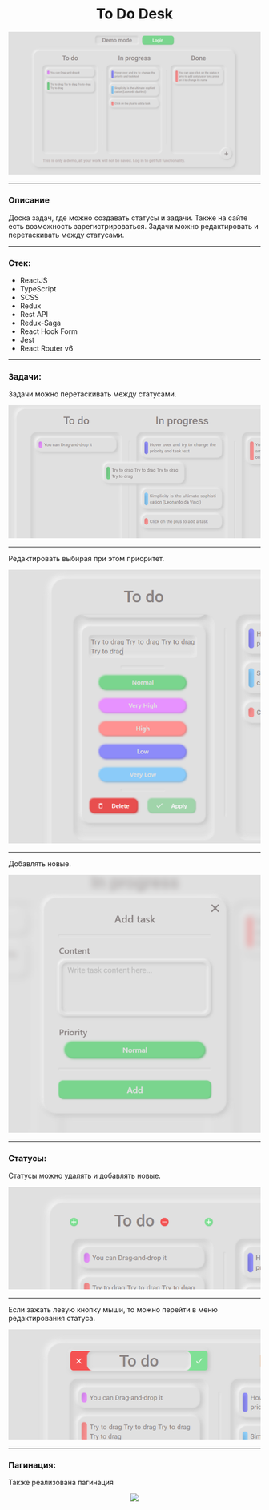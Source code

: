 # <center>To Do Desk</center>

<p align="center"> <img  src="src/assets/img/home.png"></p>

---

### Описание

Доска задач, где можно создавать статусы и задачи. Также на сайте есть 
возможность зарегистрироваться. Задачи можно редактировать и перетаскивать между 
статусами.

---
### Стек:
- ReactJS
- TypeScript
- SCSS
- Redux
- Rest API
- Redux-Saga
- React Hook Form
- Jest
- React Router v6
---
### Задачи:

Задачи можно перетаскивать между статусами.
<p align="center"> <img  src="src/assets/img/drag.png"></p>


---


Редактировать выбирая при этом приоритет.
<p align="center"> <img  src="src/assets/img/edit1.png"></p>


---


Добавлять новые.
<p align="center"> <img  src="src/assets/img/add.png"></p>


---


### Статусы:

Статусы можно удалять и добавлять новые. 
<p align="center"> <img  src="src/assets/img/status.png"></p>


---


Если зажать левую кнопку мыши, то можно перейти в меню редактирования статуса.
<p align="center"> <img  src="src/assets/img/editStatus.png"></p>


---


### Пагинация:

Также реализована пагинация

<p align="center"> <img  src="src/assets/img/pagination.png"></p>

